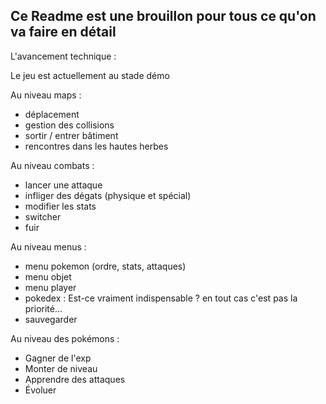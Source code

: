 ## Ce Readme est une brouillon pour tous ce qu'on va faire en détail
L'avancement technique :

Le jeu est actuellement au stade démo

Au niveau maps :
- déplacement 
- gestion des collisions 
- sortir / entrer bâtiment 
- rencontres dans les hautes herbes 

Au niveau combats :
- lancer une attaque
- infliger des dégats (physique et spécial)
- modifier les stats
- switcher 
- fuir


Au niveau menus :
- menu pokemon (ordre, stats, attaques) 
- menu objet 
- menu player 
- pokedex : Est-ce vraiment indispensable ? en tout cas c'est pas la priorité...
- sauvegarder 

Au niveau des pokémons :
- Gagner de l'exp
- Monter de niveau
- Apprendre des attaques
- Évoluer 
